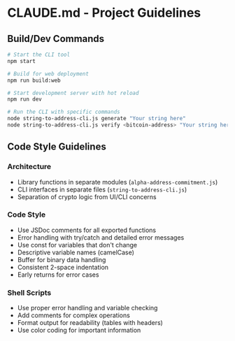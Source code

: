 # CLAUDE.md - Project Guidelines

## Build/Dev Commands
```bash
# Start the CLI tool
npm start

# Build for web deployment
npm run build:web

# Start development server with hot reload
npm run dev

# Run the CLI with specific commands
node string-to-address-cli.js generate "Your string here"
node string-to-address-cli.js verify <bitcoin-address> "Your string here"
```

## Code Style Guidelines

### Architecture
- Library functions in separate modules (`alpha-address-commitment.js`)
- CLI interfaces in separate files (`string-to-address-cli.js`)
- Separation of crypto logic from UI/CLI concerns

### Code Style
- Use JSDoc comments for all exported functions
- Error handling with try/catch and detailed error messages
- Use const for variables that don't change
- Descriptive variable names (camelCase)
- Buffer for binary data handling
- Consistent 2-space indentation
- Early returns for error cases

### Shell Scripts
- Use proper error handling and variable checking
- Add comments for complex operations
- Format output for readability (tables with headers)
- Use color coding for important information